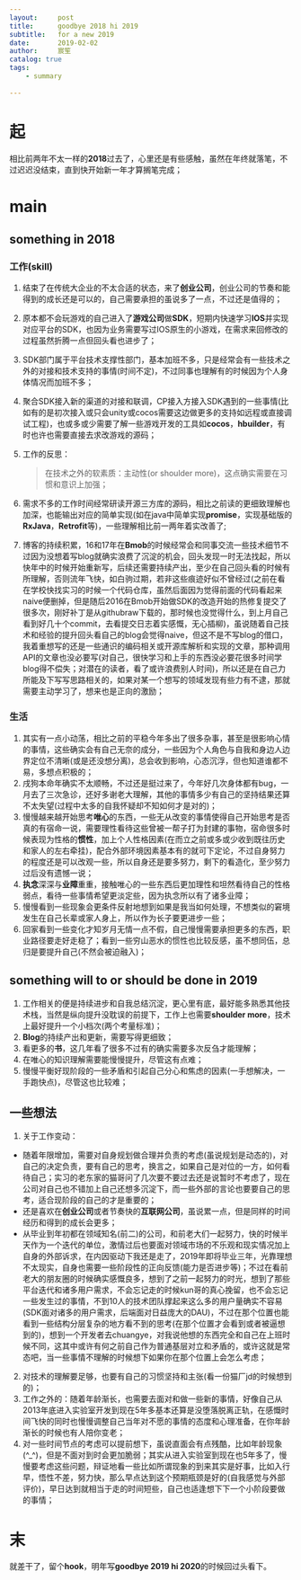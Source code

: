 ```yaml
---
layout:     post
title:      goodbye 2018 hi 2019
subtitle:   for a new 2019
date:       2019-02-02
author:     宸笙
catalog: true
tags:
    - summary
    
---
```


# 起
相比前两年不太一样的**2018**过去了，心里还是有些感触，虽然在年终就落笔，不过迟迟没结束，直到快开始新一年才算搁笔完成；
# main
## something in 2018
### 工作(skill)
1. 结束了在传统大企业的不太合适的状态，来了**创业公司**，创业公司的节奏和能得到的成长还是可以的，自己需要承担的虽说多了一点，不过还是值得的；
2. 原本都不会玩游戏的自己进入了**游戏公司**做**SDK**，短期内快速学习**IOS**并实现对应平台的SDK，也因为业务需要写过IOS原生的小游戏，在需求来回修改的过程虽然折腾一点但回头看也进步了；
3. SDK部门属于平台技术支撑性部门，基本加班不多，只是经常会有一些技术之外的对接和技术支持的事情(时间不定)，不过同事也理解有的时候因为个人身体情况而加班不多；
4. 聚合SDK接入新的渠道的对接和联调，CP接入方接入SDK遇到的一些事情(比如有的是初次接入或只会unity或cocos需要这边做更多的支持如远程或直接调试工程)，也或多或少需要了解一些游戏开发的工具如**cocos**，**hbuilder**，有时也许也需要直接去求改游戏的源码；
5. 工作的反思：
 
    > 在技术之外的软素质：主动性(or shoulder more)，这点确实需要在习惯和意识上加强；

6. 需求不多的工作时间经常研读开源三方库的源码，相比之前读的更细致理解也加深，也能输出对应的简单实现(如在java中简单实现**promise**，实现基础版的**RxJava**，**Retrofit**等)，一些理解相比前一两年着实改善了;
7. 博客的持续积累，16和17年在**Bmob**的时候经常会和同事交流一些技术细节不过因为没想着写blog就确实浪费了沉淀的机会，回头发现一时无法找起，所以快年中的时候开始重新写，后续还需要持续产出，至少在自己回头看的时候有所理解，否则流年飞快，如白驹过期，若非这些痕迹好似不曾经过(之前在看在学校快找实习的时候一个代码仓库，虽然后面因为觉得前面的代码看起来naive便删掉，但是随后2016在Bmob开始做SDK的改造开始的热修复提交了很多次，刚好补丁是从githubraw下载的，那时候也没觉得什么，到上月自己看到好几十个commit，去看提交日志着实感慨，无心插柳)，虽说随着自己技术和经验的提升回头看自己的blog会觉得naive，但这不是不写blog的借口，我着重想写的还是一些通识的编码相关或开源库解析和实现的文章，那种调用API的文章也没必要写(对自己，很快学习和上手的东西没必要花很多时间学blog得不偿失；对潜在的读者，看了或许浪费别人时间)，所以还是在自己力所能及下写写思路相关的，如果对某一个想写的领域发现有些力有不逮，那就需要主动学习了，想来也是正向的激励；

### 生活
1. 其实有一点小动荡，相比之前的平稳今年多出了很多杂事，甚至是很影响心情的事情，这些确实会有自己无奈的成分，一些因为个人角色与自我和身边人边界定位不清晰(或是还没想分离)，总会收到影响，心态沉浮，但也知道谁都不易，多想点积极的；
2. 戌狗本命年确实不太顺畅，不过还是挺过来了，今年好几次身体都有bug，一月去了三次急诊，还好多谢老大理解，其他的事情多少有自己的坚持结果还算不太失望(过程中太多的自我怀疑却不知如何才是对的)；
3. 慢慢越来越开始思考**唯心**的东西，一些无从改变的事情使得自己开始思考是否真的有宿命一说，需要理性看待这些曾被一帮子打为封建的事物，宿命很多时候表现为性格的**惯性**，加上个人性格因素(在而立之前或多或少收到既往历史和家人的左右牵挂)，配合外部环境因素基本有的就可下定论，不过自身努力的程度还是可以改观一些，所以自身还是要多努力，剩下的看造化，至少努力过后没有遗憾一说；
4. **执念**深深与**业障**重重，接触唯心的一些东西后更加理性和坦然看待自己的性格弱点，看待一些事情希望更淡定些，因为执念所以有了诸多业障；
5. 慢慢看到一些现象会更条件反射地想到如果是我当如何处理，不想类似的窘境发生在自己长辈或家人身上，所以作为长子要更进步一些；
6. 回家看到一些变化才知岁月无情一点不假，自己慢慢需要承担更多的东西，职业路径要走好走稳了；看到一些穷山恶水的惯性也比较反感，虽不想同伍，总归是要提升自己(不然会被迫融入)；

## something will to or should be done in 2019
1. 工作相关的便是持续进步和自我总结沉淀，更心里有底，最好能多熟悉其他技术栈，当然是纵向提升没耽误的前提下，工作上也需要**shoulder more**，技术上最好提升一个小档次(两个考量标准)；
2. **Blog**的持续产出和更新，需要写得更细致；
3. 看更多的**书**，这几年看了很多不过有的确实需要多次反刍才能理解；
4. 在唯心的知识理解需要能慢慢提升，尽管这有点难；
5. 慢慢平衡好现阶段的一些矛盾和引起自己分心和焦虑的因素(一手想解决，一手跑快点)，尽管这也比较难；

## 一些想法
1. 关于工作变动：
* 随着年限增加，需要对自身规划做合理并负责的考虑(虽说规划是动态的)，对自己的决定负责，要有自己的思考，换言之，如果自己是对位的一方，如何看待自己；实习的老东家的猫哥问了几次要不要过去还是说暂时不考虑了，现在公司对自己也不错加上自己还想多沉淀下，而一些外部的言论也要要自己的思考，适合现阶段的自己的才是重要的；
* 还是喜欢在**创业公司**或者节奏快的**互联网公司**，虽说累一点，但是同样的时间经历和得到的成长会更多；
* 从毕业到年初都在领域知名(前二)的公司，和前老大们一起努力，快的时候半天作为一个迭代的单位，激情过后也要面对领域市场的不乐观和现实情况加上自身的外部诉求，在内因驱动下我还是走了，2019年即将毕业三年，光靠理想不太现实，自身也需要一些阶段性的正向反馈(能力是否进步等)；不过在看前老大的朋友圈的时候确实感慨良多，想到了之前一起努力的时光，想到了那些平台迭代和诸多用户需求，不会忘记走的时候kun哥的真心挽留，也不会忘记一些发生过的事情，不到10人的技术团队撑起来这么多的用户量确实不容易(SDK面对诸多的用户需求，后端面对日益庞大的DAU)，不过在那个位置也能看到一些结构分层复杂的地方看不到的思考(在那个位置才会看到或者被逼想到的)，想到一个开发者去chuangye，对我说他想的东西完全和自己在上班时候不同，这其中或许有何之前自己作为普通基层对立和矛盾的，或许这就是常态吧，当一些事情不理解的时候想下如果你在那个位置上会怎么考虑；
2. 对技术的理解要足够，也要有自己的习惯坚持和主张(看一份猫厂jd的时候想到的)；
3. 工作之外的：随着年龄渐长，也需要去面对和做一些新的事情，好像自己从2013年底进入实验室开发到现在5年多基本还算是没堕落脱离正轨，在感慨时间飞快的同时也慢慢调整自己当年对不愿的事情的态度和心理准备，在你年龄渐长的时候也有人陪你变老；
4. 对一些时间节点的考虑可以提前想下，虽说直面会有点残酷，比如年龄现象(^_^)，但是不面对到时会更加脆弱；其实从进入实验室到现在也5年多了，慢慢要考虑这些问题，辩证地看一些比如所谓现象的到来其实是好事，比如入行早，悟性不差，努力快，那么早点达到这个预期瓶颈是好的(自我感觉与外部评价)，早日达到就相当于走的时间短些，自己也适逢想下下一个小阶段要做的事情；
# 末
就差干了，留个**hook**，明年写**goodbye 2019 hi 2020**的时候回过头看下。
